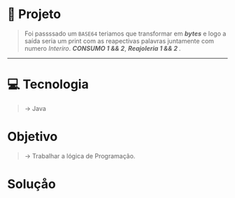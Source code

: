 # 📍 Projeto
> Foi passssado um `BASE64` teriamos que transformar em <em><strong>bytes</strong></em> e logo a saída seria um print com as reapectivas palavras juntamente com numero <em>Interiro</em>. <em><strong>CONSUMO 1 && 2</strong></em>, <em><strong>Reajoleria 1 && 2 </strong></em>.
---

# 💻 Tecnologia 
> -> Java

# Objetivo 
> -> Trabalhar a lógica de Programação. 

# Soluçåo 

